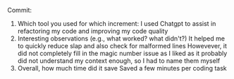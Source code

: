 Commit: 
1. Which tool you used for which increment:
I used Chatgpt to assist in refactoring my code and improving my code quality
2. Interesting observations (e.g., what worked? what didn't?)
It helped me to quickly reduce slap and also check for malformed lines
Howevever, it did not completely fill in the magic number issue as I liked as 
it probably did not understand my context enough, so I had to name them myself
3. Overall, how much time did it save
Saved a few minutes per coding task